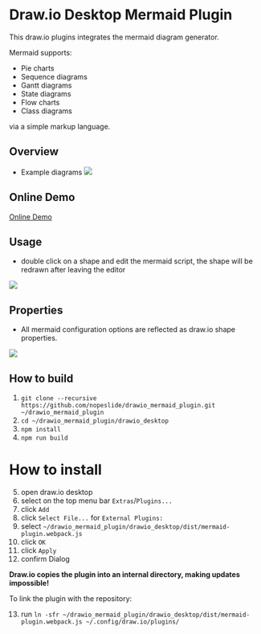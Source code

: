 # Draw.io Desktop Mermaid Plugin

This draw.io plugins integrates the mermaid diagram generator.

Mermaid supports:
* Pie charts
* Sequence diagrams
* Gantt diagrams
* State diagrams
* Flow charts
* Class diagrams

via a simple markup language.

## Overview

* Example diagrams
![](/doc/overview.png)

## Online Demo
[Online Demo](https://nopeslide.github.io/drawio/?p=mermaid)

## Usage

* double click on a shape and edit the mermaid script, the shape will be redrawn after leaving the editor

![](/doc/demo.gif)

## Properties
* All mermaid configuration options are reflected as draw.io shape properties.

![](/doc/properties.gif)

## How to build

1. `git clone --recursive https://github.com/nopeslide/drawio_mermaid_plugin.git ~/drawio_mermaid_plugin`
2. `cd ~/drawio_mermaid_plugin/drawio_desktop`
3. `npm install`
4. `npm run build`

# How to install

5. open draw.io desktop
6. select on the top menu bar `Extras`/`Plugins...`
7. click `Add`
8. click `Select File...` for `External Plugins:`
9. select `~/drawio_mermaid_plugin/drawio_desktop/dist/mermaid-plugin.webpack.js`
10. click `OK`
11. click `Apply`
12. confirm Dialog

__Draw.io copies the plugin into an internal directory, making updates impossible!__

To link the plugin with the repository:

13. run `ln -sfr ~/drawio_mermaid_plugin/drawio_desktop/dist/mermaid-plugin.webpack.js ~/.config/draw.io/plugins/`
